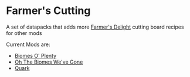 # Farmer's Cutting
A set of datapacks that adds more [Farmer's Delight](https://modrinth.com/mod/farmers-delight) cutting board recipes for other mods

Current Mods are:
- [Biomes O' Plenty](biomesoplenty/README.md)
- [Oh The Biomes We've Gone](biomeswevegone/README.md)
- [Quark](quark/README.md)